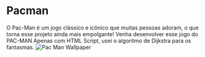 # Pacman
 O Pac-Man é um jogo clássico e icônico que muitas pessoas adoram, o que torna esse projeto ainda mais empolgante!
 Venha desenvolver esse jogo do PAC-MAN Apenas com HTML Script, usei o algoritmo de Dijkstra para os fantasmas.
![Pac Man Wallpaper](https://github.com/AmandaThayna/Pacman/assets/124202338/da93bd68-0891-4074-8437-d7195c295289)
